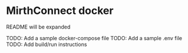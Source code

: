 # MirthConnect docker

README will be expanded

TODO: Add a sample docker-compose file 
TODO: Add a sample .env file
TODO: Add build/run instructions
